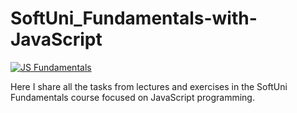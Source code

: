# SoftUni_Fundamentals-with-JavaScript
[![JS Fundamentals](https://camo.githubusercontent.com/d73f2eab298909267c5f549c10768ce2a2bb6c74a151377da7e1baa5851a6dcd/68747470733a2f2f692e696d6775722e636f6d2f6172417238675a2e706e67)](https://softuni.bg/trainings/3133/js-fundamentals-september-2020)

Here I share all the tasks from lectures and exercises in the SoftUni Fundamentals course focused on JavaScript programming.
